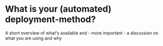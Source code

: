 # What is your (automated) deployment-method?

A short overview of what's available and - more  important - a discussion on
what you are using and why
